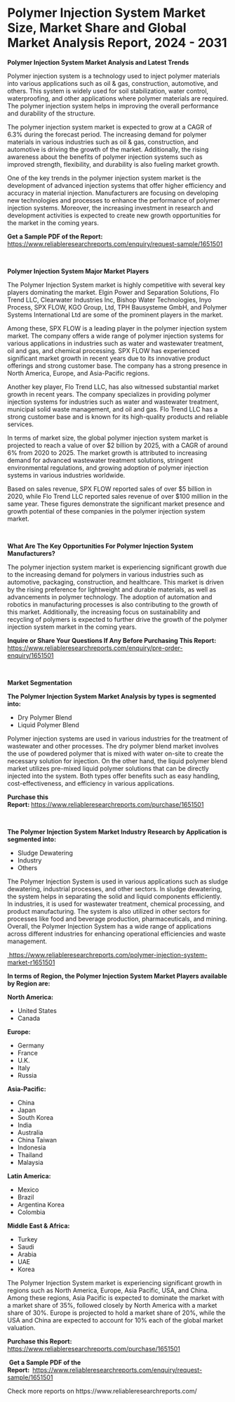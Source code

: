 <p><h1>Polymer Injection System Market Size, Market Share and Global Market Analysis Report, 2024 - 2031</h1></p><p><strong>Polymer Injection System Market Analysis and Latest Trends</strong></p>
<p><p>Polymer injection system is a technology used to inject polymer materials into various applications such as oil & gas, construction, automotive, and others. This system is widely used for soil stabilization, water control, waterproofing, and other applications where polymer materials are required. The polymer injection system helps in improving the overall performance and durability of the structure.</p><p>The polymer injection system market is expected to grow at a CAGR of 6.3% during the forecast period. The increasing demand for polymer materials in various industries such as oil & gas, construction, and automotive is driving the growth of the market. Additionally, the rising awareness about the benefits of polymer injection systems such as improved strength, flexibility, and durability is also fueling market growth.</p><p>One of the key trends in the polymer injection system market is the development of advanced injection systems that offer higher efficiency and accuracy in material injection. Manufacturers are focusing on developing new technologies and processes to enhance the performance of polymer injection systems. Moreover, the increasing investment in research and development activities is expected to create new growth opportunities for the market in the coming years.</p></p>
<p><strong>Get a Sample PDF of the Report:&nbsp;</strong> <a href="https://www.reliableresearchreports.com/enquiry/request-sample/1651501">https://www.reliableresearchreports.com/enquiry/request-sample/1651501</a></p>
<p>&nbsp;</p>
<p><strong>Polymer Injection System Major Market Players</strong></p>
<p><p>The Polymer Injection System market is highly competitive with several key players dominating the market. Elgin Power and Separation Solutions, Flo Trend LLC, Clearwater Industries Inc, Bishop Water Technologies, Inyo Process, SPX FLOW, KGO Group, Ltd, TPH Bausysteme GmbH, and Polymer Systems International Ltd are some of the prominent players in the market. </p><p>Among these, SPX FLOW is a leading player in the polymer injection system market. The company offers a wide range of polymer injection systems for various applications in industries such as water and wastewater treatment, oil and gas, and chemical processing. SPX FLOW has experienced significant market growth in recent years due to its innovative product offerings and strong customer base. The company has a strong presence in North America, Europe, and Asia-Pacific regions.</p><p>Another key player, Flo Trend LLC, has also witnessed substantial market growth in recent years. The company specializes in providing polymer injection systems for industries such as water and wastewater treatment, municipal solid waste management, and oil and gas. Flo Trend LLC has a strong customer base and is known for its high-quality products and reliable services.</p><p>In terms of market size, the global polymer injection system market is projected to reach a value of over $2 billion by 2025, with a CAGR of around 6% from 2020 to 2025. The market growth is attributed to increasing demand for advanced wastewater treatment solutions, stringent environmental regulations, and growing adoption of polymer injection systems in various industries worldwide.</p><p>Based on sales revenue, SPX FLOW reported sales of over $5 billion in 2020, while Flo Trend LLC reported sales revenue of over $100 million in the same year. These figures demonstrate the significant market presence and growth potential of these companies in the polymer injection system market.</p></p>
<p>&nbsp;</p>
<p><strong>What Are The Key Opportunities For Polymer Injection System Manufacturers?</strong></p>
<p><p>The polymer injection system market is experiencing significant growth due to the increasing demand for polymers in various industries such as automotive, packaging, construction, and healthcare. This market is driven by the rising preference for lightweight and durable materials, as well as advancements in polymer technology. The adoption of automation and robotics in manufacturing processes is also contributing to the growth of this market. Additionally, the increasing focus on sustainability and recycling of polymers is expected to further drive the growth of the polymer injection system market in the coming years.</p></p>
<p><strong>Inquire or Share Your Questions If Any Before Purchasing This Report:</strong> <a href="https://www.reliableresearchreports.com/enquiry/pre-order-enquiry/1651501">https://www.reliableresearchreports.com/enquiry/pre-order-enquiry/1651501</a></p>
<p>&nbsp;</p>
<p><strong>Market Segmentation</strong></p>
<p><strong>The Polymer Injection System Market Analysis by types is segmented into:</strong></p>
<p><ul><li>Dry Polymer Blend</li><li>Liquid Polymer Blend</li></ul></p>
<p><p>Polymer injection systems are used in various industries for the treatment of wastewater and other processes. The dry polymer blend market involves the use of powdered polymer that is mixed with water on-site to create the necessary solution for injection. On the other hand, the liquid polymer blend market utilizes pre-mixed liquid polymer solutions that can be directly injected into the system. Both types offer benefits such as easy handling, cost-effectiveness, and efficiency in various applications.</p></p>
<p><strong>Purchase this Report:&nbsp;</strong><a href="https://www.reliableresearchreports.com/purchase/1651501">https://www.reliableresearchreports.com/purchase/1651501</a></p>
<p>&nbsp;</p>
<p><strong>The Polymer Injection System Market Industry Research by Application is segmented into:</strong></p>
<p><ul><li>Sludge Dewatering</li><li>Industry</li><li>Others</li></ul></p>
<p><p>The Polymer Injection System is used in various applications such as sludge dewatering, industrial processes, and other sectors. In sludge dewatering, the system helps in separating the solid and liquid components efficiently. In industries, it is used for wastewater treatment, chemical processing, and product manufacturing. The system is also utilized in other sectors for processes like food and beverage production, pharmaceuticals, and mining. Overall, the Polymer Injection System has a wide range of applications across different industries for enhancing operational efficiencies and waste management.</p></p>
<p><a href="https://www.reliableresearchreports.com/polymer-injection-system-market-r1651501">&nbsp;https://www.reliableresearchreports.com/polymer-injection-system-market-r1651501</a></p>
<p><strong>In terms of Region, the Polymer Injection System Market Players available by Region are:</strong></p>
<p>
    <p> <strong> North America: </strong>
        <ul>
            <li>United States</li>
            <li>Canada</li>
        </ul>
        </p> 
    <p> <strong> Europe: </strong>
        <ul>
            <li>Germany</li>
            <li>France</li>
            <li>U.K.</li>
            <li>Italy</li>
            <li>Russia</li>
        </ul>
        </p> 
    <p> <strong> Asia-Pacific: </strong>
        <ul>
            <li>China</li>
            <li>Japan</li>
            <li>South Korea</li>
            <li>India</li>
            <li>Australia</li>
            <li>China Taiwan</li>
            <li>Indonesia</li>
            <li>Thailand</li>
            <li>Malaysia</li>
        </ul>
        </p> 
    <p> <strong> Latin America: </strong>
        <ul>
            <li>Mexico</li>
            <li>Brazil</li>
            <li>Argentina Korea</li>
            <li>Colombia</li>
        </ul>
        </p> 
    <p> <strong> Middle East & Africa: </strong>
        <ul>
            <li>Turkey</li>
            <li>Saudi</li>
            <li>Arabia</li>
            <li>UAE</li>
            <li>Korea</li>
        </ul>
    </p>
    </p>
<p><p>The Polymer Injection System market is experiencing significant growth in regions such as North America, Europe, Asia Pacific, USA, and China. Among these regions, Asia Pacific is expected to dominate the market with a market share of 35%, followed closely by North America with a market share of 30%. Europe is projected to hold a market share of 20%, while the USA and China are expected to account for 10% each of the global market valuation.</p></p>
<p><strong>Purchase this Report: </strong><a href="https://www.reliableresearchreports.com/purchase/1651501">https://www.reliableresearchreports.com/purchase/1651501</a></p>
<p>&nbsp;<strong>Get a Sample PDF of the Report:&nbsp;&nbsp;</strong><a href="https://www.reliableresearchreports.com/enquiry/request-sample/1651501">https://www.reliableresearchreports.com/enquiry/request-sample/1651501</a></p>
<p><strong></strong></p>
<p>Check more reports on https://www.reliableresearchreports.com/</p>
